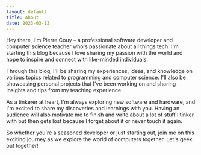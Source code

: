 ```yaml
---
layout: default
title: About
date: 2023-03-13
---
```


Hey there, I'm Pierre Couy – a professional software developer and computer science teacher who's passionate about all things tech. I'm starting this blog because I love sharing my passion with the world and hope to inspire and connect with like-minded individuals.

Through this blog, I'll be sharing my experiences, ideas, and knowledge on various topics related to programming and computer science. I'll also be showcasing personal projects that I've been working on and sharing insights and tips from my teaching experience.

As a tinkerer at heart, I'm always exploring new software and hardware, and I'm excited to share my discoveries and learnings with you. Having an audience will also motivate me to finish and write about a lot of stuff I tinker with but then gets lost because I forget about it or never touch it again.

So whether you're a seasoned developer or just starting out, join me on this exciting journey as we explore the world of computers together. Let's geek out together!
